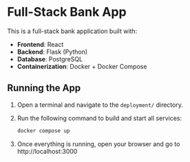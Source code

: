 # Full-Stack Bank App

This is a full-stack bank application built with:

- **Frontend**: React
- **Backend**: Flask (Python)
- **Database**: PostgreSQL
- **Containerization**: Docker + Docker Compose

## Running the App

1. Open a terminal and navigate to the `deployment/` directory.
2. Run the following command to build and start all services:

   ```bash
   docker compose up
3. Once everything is running, open your browser and go to http://localhost:3000

